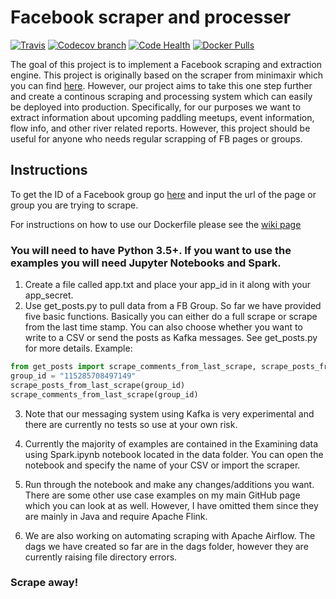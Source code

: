 # Facebook scraper and processer
[![Travis](https://travis-ci.org/isaacmg/fb_scraper.svg?branch=master)](https://travis-ci.org/isaacmg/fb_scraper)
[![Codecov branch](https://img.shields.io/codecov/c/github/isaacmg/fb_scraper.svg)]()
[![Code Health](https://landscape.io/github/isaacmg/fb_scraper/master/landscape.svg?style=flat)](https://landscape.io/github/isaacmg/fb_scraper/master)
[![Docker Pulls](https://img.shields.io/docker/pulls/paddlesoft/fb-scraping.svg)](https://hub.docker.com/r/paddlesoft/fb-scraping/)

The goal of this project is to implement a Facebook scraping and extraction engine. This project is originally based on the scraper from minimaxir which you can find [here](https://github.com/minimaxir/facebook-page-post-scraper). However, our project aims to take this one step further and create a continous scraping and processing system which can easily be deployed into production. Specifically, for our purposes we want to extract information about upcoming paddling meetups, event information, flow info, and other river related reports. However, this project should be useful for anyone who needs regular scrapping of FB pages or groups.

## Instructions

To get the ID of a Facebook group go [here](https://lookup-id.com) and input the url of the page or group you are trying to scrape.

For instructions on how to use our Dockerfile please see the [wiki page](https://github.com/isaacmg/fb_scraper/wiki/Docker-Image)
### You will need to have Python 3.5+. If you want to use the examples you will need Jupyter Notebooks and Spark.

1. Create a file called app.txt and place your app_id in it along with your app_secret.
2. Use get_posts.py to pull data from a FB Group. So far we have provided five basic functions. Basically you can either do a full scrape or scrape from the last time stamp. You can also choose whether you want to write to a CSV or send the posts as Kafka messages. See get_posts.py for more details.
Example:
```python
from get_posts import scrape_comments_from_last_scrape, scrape_posts_from_last_scrape
group_id = "115285708497149"
scrape_posts_from_last_scrape(group_id)
scrape_comments_from_last_scrape(group_id)
```
3. Note that our messaging system using Kafka is very experimental and there are currently no tests so use at your own risk.

4. Currently the majority of examples are contained in the Examining data using Spark.ipynb notebook located in the data folder. You can open the notebook and specify the name of your CSV or import the scraper.

5. Run through the notebook and make any changes/additions you want. There are some other use case examples on my main GitHub page which you can look at as well. However, I have omitted them since they are mainly in Java and require Apache Flink.

6. We are also working on automating scraping with Apache Airflow. The dags we have created so far are in the dags folder, however they are currently raising file directory errors.

### Scrape away!
